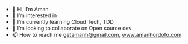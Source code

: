 - 👋 Hi, I’m Aman
- 👀 I’m interested in 
- 🌱 I’m currently learning Cloud Tech, TDD
- 💞️ I’m looking to collaborate on Open source dev
- 📫 How to reach me getamanh@gmail.com, www.amanhordofo.com 

<!---
getamano/getamano is a ✨ special ✨ repository because its `README.md` (this file) appears on your GitHub profile.
You can click the Preview link to take a look at your changes.
--->
